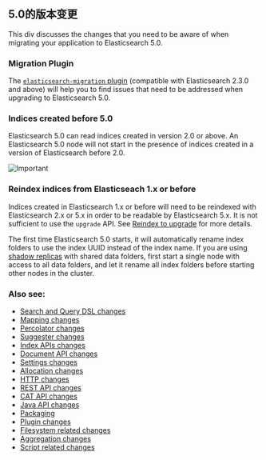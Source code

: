 ##  5.0的版本变更

This div discusses the changes that you need to be aware of when migrating your application to Elasticsearch 5.0.

### Migration Plugin

The [`elasticsearch-migration` plugin](https://github.com/elastic/elasticsearch-migration/blob/2.x/README.asciidoc) (compatible with Elasticsearch 2.3.0 and above) will help you to find issues that need to be addressed when upgrading to Elasticsearch 5.0.

### Indices created before 5.0

Elasticsearch 5.0 can read indices created in version 2.0 or above. An Elasticsearch 5.0 node will not start in the presence of indices created in a version of Elasticsearch before 2.0.

![Important](https://www.elastic.co/guide/en/elasticsearch/reference/current/images/icons/important.png)

### Reindex indices from Elasticseach 1.x or before

Indices created in Elasticsearch 1.x or before will need to be reindexed with Elasticsearch 2.x or 5.x in order to be readable by Elasticsearch 5.x. It is not sufficient to use the `upgrade` API. See [Reindex to upgrade](reindex-upgrade.html) for more details.

The first time Elasticsearch 5.0 starts, it will automatically rename index folders to use the index UUID instead of the index name. If you are using [shadow replicas](indices-shadow-replicas.html) with shared data folders, first start a single node with access to all data folders, and let it rename all index folders before starting other nodes in the cluster.

### Also see:

  * [Search and Query DSL changes](breaking_50_search_changes.html)
  * [Mapping changes](breaking_50_mapping_changes.html)
  * [Percolator changes](breaking_50_percolator.html)
  * [Suggester changes](breaking_50_suggester.html)
  * [Index APIs changes](breaking_50_index_apis.html)
  * [Document API changes](breaking_50_document_api_changes.html)
  * [Settings changes](breaking_50_settings_changes.html)
  * [Allocation changes](breaking_50_allocation.html)
  * [HTTP changes](breaking_50_http_changes.html)
  * [REST API changes](breaking_50_rest_api_changes.html)
  * [CAT API changes](breaking_50_cat_api.html)
  * [Java API changes](breaking_50_java_api_changes.html)
  * [Packaging](breaking_50_packaging.html)
  * [Plugin changes](breaking_50_plugins.html)
  * [Filesystem related changes](breaking_50_fs.html)
  * [Aggregation changes](breaking_50_aggregations_changes.html)
  * [Script related changes](breaking_50_scripting.html)


